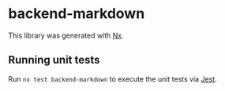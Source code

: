 # backend-markdown

This library was generated with [Nx](https://nx.dev).

## Running unit tests

Run `nx test backend-markdown` to execute the unit tests via [Jest](https://jestjs.io).
